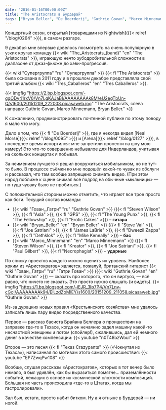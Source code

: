 ```yaml
---
date: "2016-01-16T00:00:00Z"
title: "The Aristocrats в Бурдерай"
tags: ["Bryan Beller", "De Boerderij", "Guthrie Govan", "Marco Minnemann", "progressive metal", "The Aristocrats", "джаз", "Зутермеер", "музыка", "Нидерланды", "фьюжн"]
---
```


Концертный сезон, открытый [товарищами из Nightwish]({{< relref "/blog/0264" >}}), в самом разгаре.

9 декабря мне впервые довелось посмотреть на очень популярную в узких кругах команду {{< wiki "The_Aristocrats_(band)" "en" "The Aristocrats" >}}, играющую нечто зубодробительной сложности в диапазоне от джаз-фьюжн до хэви-прогрессив.

<!--more-->

{{< wiki "Супергруппа" "ru" "Супергруппа" >}} {{< fl "The Aristocrats" >}} была основана в 2011 году и в прошлом декабре представляла свой третий альбом {{< wiki "Tres_Caballeros" "en" "Tres Caballeros" >}}.

{{< imgfig "https://2.bp.blogspot.com/-gqODy41rxV0/Vn7LgKAJaBI/AAAAAAAAk8M/eU2egTbUn-Q/s1600/20151209_222003.picasaweb.jpg" "The Aristocrats, слева направо: Guthrie Govan, Marco Minnemann, Bryan Beller." >}}

К сожалению, продемонстрировать почтенной публике по этому поводу я мало что могу.

Дело в том, что {{< fl "De Boerderij" >}}, где я некогда видел [Neal Morse]({{< relref "/blog/0095" >}}) и [Arena]({{< relref "/blog/0127" >}}), в последнее время испортился: мне запретили пронести на шоу мою камеру! Это что-то совершенно небывалое для Нидерландов, учитывая на скольких концертах я побывал.

За неимением лучшего я решил вооружиться мобильником, но не тут-то было. В процессе съёмки ко мне подошёл какой-то чувак из обслуги и рассказал, что там вообще запрещено снимать видео. (При этом народ поближе к сцене снимал всё подряд на обычные «мыльницы» — но туда чуваку было не пробиться.)


С положительной стороны можно отметить, что играют все трое просто как боги. Текущий состав команды:

* {{< wiki "Гован,_Гатри" "ru" "Guthrie Govan" >}} ({{< fl "Steven Wilson" >}}, {{< fl "Asia" >}}, {{< fl "GPS" >}}, {{< fl "The Young Punx" >}}, {{< fl "The Fellowship" >}}, {{< fl "Erotic Cakes" >}}) – **гитара**
* {{< wiki "Bryan_Beller" "en" "Bryan Beller" >}} ({{< fl "Steve Vai" >}}, {{< fl "Joe Satriani" >}}, {{< fl "James LaBrie" >}}, {{< fl "Dweezil Zappa" >}}, {{< fl "Dethklok" >}}, {{< fl "Mike Keneally" >}}) – **бас**
* {{< wiki "Marco_Minnemann" "en" "Marco Minnemann" >}} ({{< fl "Steven Wilson" >}}, {{< fl "Kreator" >}}, {{< fl "Joe Satriani" >}}, {{< fl "Paul Gilbert" >}}, {{< fl "Necrophagist" >}}) – **ударные**

По списку проектов каждого можно оценить их уровень. Наиболее ярким из «Аристократов» является, пожалуй, британский гитарист {{< wiki "Гован,_Гатри" "ru" "Гатри Гован" >}} ({{< wiki "Guthrie_Govan" "en" "Guthrie Govan" >}}) — сказать про которого, что он виртуоз, — всё равно, что ничего не сказать. Это просто нужно слышать (и видеть).
{{< imgfig "https://1.bp.blogspot.com/-iEJR_3Ip7P4/Vn7Lnv-cGoI/AAAAAAAAk94/ElLzdZoMlEY/s1600/20151209_211058.picasaweb.jpg" "Guthrie Govan." >}}

Из-за дурацких новых правил «Крестьянского хозяйства» мне удалось записать лишь пару видео посредственного качества.

Первое — рассказ басиста Брайана Беллера о проишествии на заправке где-то в Техасе, когда он нечаянно задел машину какой-то несчастной женщины и потом (спойлер!), сжалившись, дал ей немного денег в качестве компенсации:
{{< youtube "n0T48bzWouI" >}}

Второе — это песня {{< fl "Texas Crazypants" >}} («Чокнутая из Техаса»), написанная по мотивам этого самого происшествия:
{{< youtube "EP7ZwqPw108" >}}

Вообще, слушая рассказы «Аристократов», которых в тот вечер было немало, я был удивлён, как бы выразиться помягче… приземлённости событий, лежащих в основе их космической сложности композиций. Бо́льшая их часть происходила «где-то в Штатах, когда мы гастролировали».

Зал был, кстати, просто набит битком. Ну а я отныне в Бурдерай — ни ногой.
